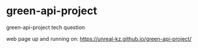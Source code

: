 # green-api-project
green-api-project tech question 

web page up and running on:
https://unreal-kz.github.io/green-api-project/
